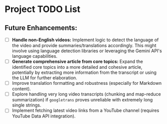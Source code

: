 # Project TODO List

## Future Enhancements:

- [ ] **Handle non-English videos:** Implement logic to detect the language of the video and provide summaries/translations accordingly. This might involve using language detection libraries or leveraging the Gemini API's language capabilities.
- [ ] **Generate comprehensive article from core topics:** Expand the identified core topics into a more detailed and cohesive article, potentially by extracting more information from the transcript or using the LLM for further elaboration.
- [ ] Improve translation formatting and robustness (especially for Markdown content).
- [ ] Explore handling very long video transcripts (chunking and map-reduce summarization) if `googletrans` proves unreliable with extremely long single strings.
- [ ] Implement fetching latest video links from a YouTube channel (requires YouTube Data API integration).